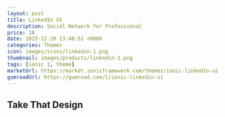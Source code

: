 ```yaml
---
layout: post
title: LinkedIn UI
description: Social Network for Professional
price: 18
date: 2015-12-20 13:48:51 +0800
categories: Themes
icon: images/icons/linkedin-1.png
thumbnail: images/products/linkedin-1.png
tags: [ionic 1, theme]
marketUrl: https://market.ionicframework.com/themes/ionic-linkedin-ui
gumroadUrl: https://gumroad.com/l/ionic-linkedin-ui
---
```


## Take That Design
